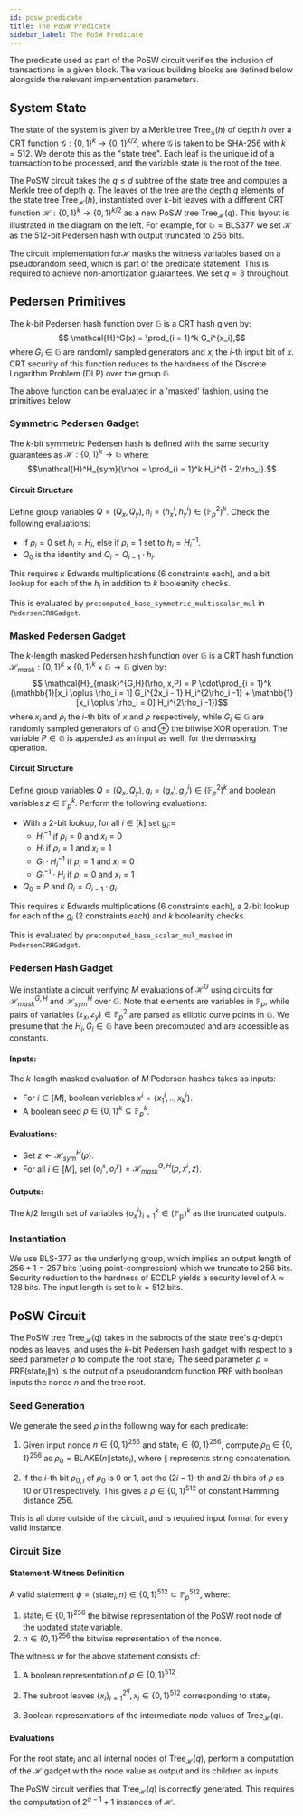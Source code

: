 ```yaml
---
id: posw_predicate
title: The PoSW Predicate
sidebar_label: The PoSW Predicate
---
```


The predicate used as part of the PoSW circuit verifies the inclusion of transactions in a given block. The various building blocks are defined below alongside the relevant implementation parameters.

## System State

The state of the system is given by a Merkle tree $\mathsf{Tree}_\mathcal{G}(h)$ of depth $h$ over a CRT function $\mathcal{G}: \{0,1\}^{k} \rightarrow \{0,1\}^{k/2}$, where $\mathcal{G}$ is taken to be SHA-256 with $k = 512$. We denote this as the "state tree". Each leaf is the unique id of a transaction to be processed, and the variable $\mathsf{state}$ is the root of the tree.

<!--

<img align="left" src="Binary_tree.png" style="float:right"></img>

-->

The PoSW circuit takes the $q \leq d$ subtree of the state tree and computes a Merkle tree of depth $q$. The leaves of the tree are the depth $q$ elements of the state tree $\mathsf{Tree}_\mathcal{H}(h)$, instantiated over $k$-bit leaves with a different CRT function $\mathcal{H} : \{0,1\}^{k} \rightarrow \{0,1\}^{k/2}$ as a new PoSW tree $\mathsf{Tree}_{\mathcal{H}}(q)$. This layout is illustrated in the diagram on the left. For example, for $\mathbb{G} = \mathsf{BLS377}$ we set $\mathcal{H}$ as the $512$-bit Pedersen hash with output truncated to $256$ bits. 

The circuit implementation for$\mathcal{H}$ masks the witness variables based on a pseudorandom seed, which is part of the predicate statement. This is required to achieve non-amortization guarantees. We set $q = 3$ throughout.

## Pedersen Primitives
The $k$-bit Pedersen hash function over $\mathbb{G}$ is a CRT hash given by: $$ \mathcal{H}^G(x) = \prod_{i = 1}^k G_i^{x_i},$$ where $G_i \in \mathbb{G}$ are randomly sampled generators and $x_i$ the $i$-th input bit of $x$. CRT security of this function reduces to the hardness of the Discrete Logarithm Problem (DLP) over the group $\mathbb{G}.$

The above function can be evaluated in a 'masked' fashion, using the primitives below.

### Symmetric Pedersen Gadget

The $k$-bit symmetric Pedersen hash is defined with the same security guarantees as $\mathcal{H}: \{0,1\}^k \rightarrow \mathbb{G}$ where: $$\mathcal{H}^H_{sym}(\rho) = \prod_{i = 1}^k H_i^{1 - 2\rho_i}.$$ 

#### Circuit Structure

Define group variables $Q = (Q_x, Q_y), h_i = (h^i_x, h^i_y) \in (\mathbb{F}_p^2)^k$. Check the following evaluations:
- If $\rho_i = 0$  set $h_i = H_i$, else if $\rho_i = 1$ set to $h_i = H_i^{-1}$.
- $Q_0$ is the identity and $Q_i = Q_{i-1} \cdot h_i$.

This requires $k$ Edwards multiplications (6 constraints each), and a bit lookup for each of the $h_i$ in addition to $k$ booleanity checks.

This is evaluated by ``precomputed_base_symmetric_multiscalar_mul`` in ``PedersenCRHGadget``.

### Masked Pedersen Gadget
The $k$-length masked Pedersen hash function over $\mathbb{G}$ is a CRT hash function $\mathcal{H}_{mask}: \{0,1\}^{k} \times \{0,1\}^k \times \mathbb{G} \rightarrow \mathbb{G}$ given by: $$ \mathcal{H}_{mask}^{G,H}(\rho, x,P) = P \cdot\prod_{i = 1}^k (\mathbb{1}[x_i \oplus \rho_i = 1] G_i^{2x_i - 1} H_i^{2\rho_i -1} + \mathbb{1}[x_i \oplus \rho_i = 0] H_i^{2\rho_i -1})$$ where $x_i$ and $\rho_i$ the $i$-th bits of $x$ and $\rho$ respectively, while $G_i \in \mathbb{G}$ are randomly sampled generators of $\mathbb{G}$ and $\oplus$ the bitwise XOR operation. The variable $P \in \mathbb{G}$ is appended as an input as well, for the demasking operation.

#### Circuit Structure
Define group variables $Q = (Q_x, Q_y), g_i = (g^i_x, g^i_y) \in (\mathbb{F}_p^2)^k$ and boolean variables $z \in \mathbb{F}_p^k$. Perform the following evaluations:
- With a $2$-bit lookup, for all $i \in [k]$ set $g_i :=$
 	- $H_i^{-1}$ if $\rho_i = 0$ and $x_i = 0$
 	 - $H_i$ if $\rho_i = 1$ and $x_i = 1$
 	- $G_i \cdot H_i^{-1}$ if $\rho_i = 1$ and $x_i = 0$
 	- $G_i^{-1} \cdot H_i$ if $\rho_i = 0$ and $x_i = 1$
- $Q_0 = P$ and $Q_i = Q_{i-1} \cdot g_i$.

This requires $k$ Edwards multiplications (6 constraints each), a $2$-bit lookup for each of the $g_i$ (2 constraints each) and $k$ booleanity checks.

This is evaluated by ``precomputed_base_scalar_mul_masked`` in ``PedersenCRHGadget``.

### Pedersen Hash Gadget

We instantiate a circuit verifying $M$ evaluations of $\mathcal{H}^G$ using circuits for $\mathcal{H}^{G,H}_{mask}$ and $\mathcal{H}^H_{sym}$ over $\mathbb{G}$. Note that elements are variables in $\mathbb{F}_p$, while pairs of variables $(z_x,z_y) \in \mathbb{F}_p^2$ are parsed as elliptic curve points in $\mathbb{G}.$ We presume that the $H_i, G_i \in \mathbb{G}$ have been precomputed and are accessible as constants.

#### Inputs:

The $k$-length masked evaluation of $M$ Pedersen hashes takes as inputs:
- For $i \in [ M ]$, boolean variables $x^i = \{x^i_1, .., x^i_k\}$. 
- A boolean seed $\rho \in \{0,1\}^k \subseteq \mathbb{F}^k_p$.
#### Evaluations:
- Set $z \leftarrow \mathcal{H}^H_{sym}(\rho)$.
-  For all $i \in [M]$,  set $(o^x_i, o_i^y) = \mathcal{H}^{G,H}_{mask}(\rho, x^i, z)$.

#### Outputs:
The $k/2$ length set of variables $\{o^i_x\}_{i = 1}^k \in (\mathbb{F_p})^k$ as the truncated outputs.

### Instantiation
We use BLS-377 as the underlying group, which implies an output length of $256+1 = 257$ bits (using point-compression) which we truncate to $256$ bits. Security reduction to the hardness of ECDLP yields a security level of $\lambda \approx 128$ bits. The input length is set to $k = 512$ bits.

## PoSW Circuit 

The PoSW tree $\mathsf{Tree}_{\mathcal{H}}(q)$ takes in the subroots of the state tree's $q$-depth nodes as leaves, and uses the $k$-bit Pedersen hash gadget with respect to a seed parameter $\rho$ to compute the root $\mathsf{state}_i$. The seed parameter $\rho = \mathsf{PRF}(\mathsf{state}_i \| n)$ is the output of a pseudorandom function $\mathsf{PRF}$ with boolean inputs the nonce $n$ and the tree root.

### Seed Generation
We generate the seed $\rho$ in the following way for each predicate:

1. Given input nonce $n \in \{0,1\}^{256}$ and $\mathsf{state_i} \in \{0,1\}^{256}$, compute $\rho_0 \in \{0,1\}^{256}$ as $\rho_0 = \mathsf{BLAKE}(n \| \mathsf{state_i})$, where $\|$ represents string concatenation.

2. If the $i$-th bit $\rho_{0,i}$ of $\rho_0$ is $0$ or $1$, set the $(2i-1)$-th and $2i$-th bits of $\rho$ as $10$ or $01$ respectively. This gives a $\rho \in \{0,1\}^{512}$ of constant Hamming distance $256$.

This is all done outside of the circuit, and is required input format for every valid instance.

### Circuit Size

#### Statement-Witness Definition
A valid statement $\phi = \langle \mathsf{state}_i, n \rangle \in \{0,1\}^{512} \subset \mathbb{F}_p^{512}$, where: 

1. $\mathsf{state}_i \in \{0,1\}^{256}$ the bitwise representation of the PoSW root node of the updated state variable.
2. $n \in \{0,1\}^{256}$ the bitwise representation of the nonce.

The witness $w$ for the above statement consists of:

1. A boolean representation of $\rho \in \{0,1\}^{512}$.

2. The subroot leaves $\{x_i\}_{i = 1}^{2^q}, x_i \in \{0,1\}^{512}$ corresponding to $\mathsf{state}_i$.

3. Boolean representations of the intermediate node values of $\mathsf{Tree}_{\mathcal{H}}(q)$.

#### Evaluations

For the root $\mathsf{state}_i$ and all internal nodes of $\mathsf{Tree}_{\mathcal{H}}(q)$, perform a computation of the $\mathcal{H}$ gadget with the node value as output and its children as inputs. 

The PoSW circuit verifies that $\mathsf{Tree}_{\mathcal{H}}(q)$ is correctly generated. This requires the computation of $2^{q-1} + 1$ instances of $\mathcal{H}$.

